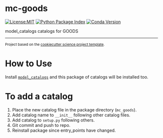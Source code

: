 mc-goods
==============================
[![License:MIT](https://img.shields.io/badge/License-MIT-green.svg?style=for-the-badge)](https://opensource.org/licenses/MIT)
[![Python Package Index](https://img.shields.io/pypi/v/mc-goods.svg?style=for-the-badge)](https://pypi.org/project/mc-goods)
[![Conda Version](https://img.shields.io/conda/vn/conda-forge/mc-goods.svg?style=for-the-badge)](https://anaconda.org/conda-forge/mc-goods)

model_catalogs catalogs for GOODS

--------

<p><small>Project based on the <a target="_blank" href="https://github.com/jbusecke/cookiecutter-science-project">cookiecutter science project template</a>.</small></p>

# How to Use

Install [`model_catalogs`](https://github.com/NOAA-ORR-ERD/model_catalogs) and this package of catalogs will be installed too.


# To add a catalog

1. Place the new catalog file in the package directory (`mc_goods`).
2. Add catalog name to `__init__` following other catalog files.
3. Add catalog to `setup.py` following others.
4. Git commit and push to repo.
5. Reinstall package since entry_points have changed.
